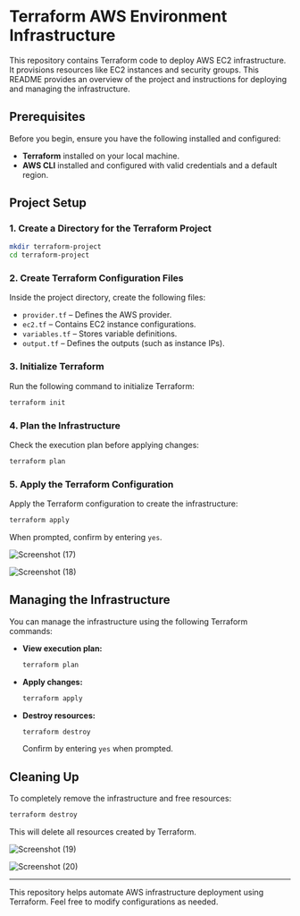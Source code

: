 # Terraform AWS Environment Infrastructure

This repository contains Terraform code to deploy AWS EC2 infrastructure. It provisions resources like EC2 instances and security groups. This README provides an overview of the project and instructions for deploying and managing the infrastructure.

## Prerequisites
Before you begin, ensure you have the following installed and configured:
- **Terraform** installed on your local machine.
- **AWS CLI** installed and configured with valid credentials and a default region.

## Project Setup
### 1. Create a Directory for the Terraform Project
```sh
mkdir terraform-project
cd terraform-project
```

### 2. Create Terraform Configuration Files
Inside the project directory, create the following files:
- `provider.tf` – Defines the AWS provider.
- `ec2.tf` – Contains EC2 instance configurations.
- `variables.tf` – Stores variable definitions.
- `output.tf` – Defines the outputs (such as instance IPs).

### 3. Initialize Terraform
Run the following command to initialize Terraform:
```sh
terraform init
```

### 4. Plan the Infrastructure
Check the execution plan before applying changes:
```sh
terraform plan
```

### 5. Apply the Terraform Configuration
Apply the Terraform configuration to create the infrastructure:
```sh
terraform apply
```
When prompted, confirm by entering `yes`.

![Screenshot (17)](https://github.com/user-attachments/assets/62eb684a-396f-477e-8406-2b75474fbaee)


![Screenshot (18)](https://github.com/user-attachments/assets/759b7aba-55b1-48d5-a038-57a61543772b)


## Managing the Infrastructure
You can manage the infrastructure using the following Terraform commands:
- **View execution plan:**
  ```sh
  terraform plan
  ```
- **Apply changes:**
  ```sh
  terraform apply
  ```
- **Destroy resources:**
  ```sh
  terraform destroy
  ```
  Confirm by entering `yes` when prompted.

## Cleaning Up
To completely remove the infrastructure and free resources:
```sh
terraform destroy
```
This will delete all resources created by Terraform.

![Screenshot (19)](https://github.com/user-attachments/assets/64f9424c-8f1e-4b77-98a7-96d1d7aa364f)


![Screenshot (20)](https://github.com/user-attachments/assets/295b5fca-892a-4d77-8613-89512fe5d44c)



---

This repository helps automate AWS infrastructure deployment using Terraform. Feel free to modify configurations as needed.

